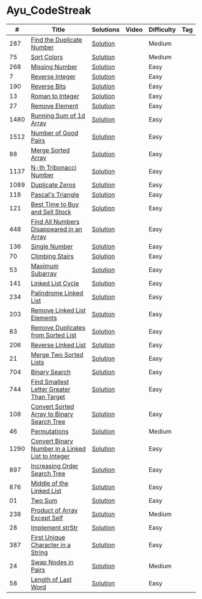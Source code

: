 # Ayu_CodeStreak
|  #  |      Title     |   Solutions   | Video  | Difficulty  | Tag                  
|-----|----------------|---------------|--------|-------------|-------------
|287|[Find the Duplicate Number](https://leetcode.com/problems/find-the-duplicate-number/)|[Solution](https://github.com/Ayu10x/Ayu_CodeStreak/blob/main/codeStreak/287.%20Find%20the%20Duplicate%20Number/src/Solution.java) ||Medium||
|75|[Sort Colors](https://leetcode.com/problems/sort-colors/)|[Solution](https://github.com/Ayu10x/Ayu_CodeStreak/blob/main/codeStreak/75.%20Sort%20Colors/src/Solution.java) ||Medium||
|268|[Missing Number](https://leetcode.com/problems/missing-number/)|[Solution](https://github.com/Ayu10x/Ayu_CodeStreak/blob/main/codeStreak/268.%20Missing%20Number/src/Solution.java) ||Easy||
|7|[Reverse Integer](https://leetcode.com/problems/reverse-integer/)|[Solution](https://github.com/Ayu10x/Ayu_CodeStreak/blob/main/codeStreak/7.%20Reverse%20Integer/src/Solution.java) ||Easy||
|190|[Reverse Bits](https://leetcode.com/problems/reverse-bits/)|[Solution](https://github.com/Ayu10x/Ayu_CodeStreak/blob/main/codeStreak/190.%20Reverse%20Bits/src/Solution.java) ||Easy||
|13|[Roman to Integer](https://leetcode.com/problems/roman-to-integer/)|[Solution](https://github.com/Ayu10x/Ayu_CodeStreak/blob/main/codeStreak/13.%20Roman%20to%20Integer/src/Solution.java) ||Easy||
|27|[Remove Element](https://leetcode.com/problems/remove-element/)|[Solution](https://github.com/Ayu10x/Ayu_CodeStreak/blob/main/codeStreak/27.%20Remove%20Element/src/Solution.java) ||Easy||
|1480|[Running Sum of 1d Array](https://leetcode.com/problems/running-sum-of-1d-array)|[Solution](https://github.com/Ayu10x/Ayu_CodeStreak/blob/main/codeStreak/1480.%20Running%20Sum%20of%201d%20Array/src/com/ayu/Solution.java) ||Easy||
|1512|[Number of Good Pairs](https://leetcode.com/problems/number-of-good-pairs/)|[Solution](https://github.com/Ayu10x/Ayu_CodeStreak/blob/main/codeStreak/1512.%20Number%20of%20Good%20Pairs/src/com/ayu/Solution.java) ||Easy||
|88|[Merge Sorted Array](https://leetcode.com/problems/merge-sorted-array/)|[Solution](https://github.com/Ayu10x/Ayu_CodeStreak/blob/main/codeStreak/88.%20Merge%20Sorted%20Array/src/Solution.java) ||Easy||
|1137|[N-th Tribonacci Number](https://leetcode.com/problems/n-th-tribonacci-number/)|[Solution](https://github.com/Ayu10x/Ayu_CodeStreak/blob/main/codeStreak/1137.%20N-th%20Tribonacci%20Number/src/Solution.java) ||Easy||
|1089|[Duplicate Zeros](https://leetcode.com/problems/duplicate-zeros/)|[Solution](https://github.com/Ayu10x/Ayu_CodeStreak/blob/main/codeStreak/1089.%20Duplicate%20Zeros/src/Solution.java) ||Easy||
|118|[Pascal's Triangle](https://leetcode.com/problems/pascals-triangle/)|[Solution](https://github.com/Ayu10x/Ayu_CodeStreak/blob/main/codeStreak/118.%20Pascal's%20Triangle/src/Solution.java) ||Easy||
|121|[Best Time to Buy and Sell Stock](https://leetcode.com/problems/best-time-to-buy-and-sell-stock/)|[Solution](https://github.com/Ayu10x/Ayu_CodeStreak/blob/main/codeStreak/121.%20Best%20Time%20to%20Buy%20and%20Sell%20Stock/src/Solution.java) ||Easy||
|448|[Find All Numbers Disappeared in an Array](https://leetcode.com/problems/find-all-numbers-disappeared-in-an-array/)|[Solution](https://github.com/Ayu10x/Ayu_CodeStreak/blob/main/codeStreak/448.%20Find%20All%20Numbers%20Disappeared%20in%20an%20Array/src/Solution.java) ||Easy||
|136|[Single Number](https://leetcode.com/problems/single-number/)|[Solution](https://github.com/Ayu10x/Ayu_CodeStreak/blob/main/codeStreak/136.%20Single%20Number/src/Solution.java) ||Easy||
|70|[Climbing Stairs](https://leetcode.com/problems/climbing-stairs/)|[Solution](https://github.com/Ayu10x/Ayu_CodeStreak/blob/main/codeStreak/70.%20Climbing%20Stairs/src/Solution.java) ||Easy||
|53|[Maximum Subarray](https://leetcode.com/problems/maximum-subarray/)|[Solution](https://github.com/Ayu10x/Ayu_CodeStreak/blob/main/codeStreak/53.%20Maximum%20Subarray/src/Solution.java) ||Easy||
|141|[Linked List Cycle](https://leetcode.com/problems/linked-list-cycle/)|[Solution](https://github.com/Ayu10x/Ayu_CodeStreak/blob/main/codeStreak/141.%20Linked%20List%20Cycle/src/Solution.java) ||Easy||
|234|[Palindrome Linked List](https://leetcode.com/problems/palindrome-linked-list/)|[Solution](https://github.com/Ayu10x/Ayu_CodeStreak/blob/main/codeStreak/234.%20Palindrome%20Linked%20List/src/Solution.java) ||Easy||
|203|[Remove Linked List Elements](https://leetcode.com/problems/remove-linked-list-elements/)|[Solution](https://github.com/Ayu10x/Ayu_CodeStreak/blob/main/codeStreak/203.%20Remove%20Linked%20List%20Elements/src/Solution.java) ||Easy||
|83|[Remove Duplicates from Sorted List](https://leetcode.com/problems/remove-duplicates-from-sorted-list/)|[Solution](https://github.com/Ayu10x/Ayu_CodeStreak/blob/main/codeStreak/83.%20Remove%20Duplicates%20from%20Sorted%20List/src/Solution.java) ||Easy||
|206|[Reverse Linked List](https://leetcode.com/problems/reverse-linked-list/)|[Solution](https://github.com/Ayu10x/Ayu_CodeStreak/blob/main/codeStreak/206.%20Reverse%20Linked%20List/src/Solution.java) ||Easy||
|21|[Merge Two Sorted Lists](https://leetcode.com/problems/merge-two-sorted-lists/)|[Solution](https://github.com/Ayu10x/Ayu_CodeStreak/blob/main/codeStreak/21.%20Merge%20Two%20Sorted%20Lists/src/Solution.java) ||Easy||
|704|[Binary Search](https://leetcode.com/problems/binary-search/)|[Solution](https://github.com/Ayu10x/Ayu_CodeStreak/blob/main/codeStreak/704.%20Binary%20Search/src/Solution.java) ||Easy||
|744|[Find Smallest Letter Greater Than Target](https://leetcode.com/problems/find-smallest-letter-greater-than-target/)|[Solution](https://github.com/Ayu10x/Ayu_CodeStreak/blob/main/codeStreak/744.%20Find%20Smallest%20Letter%20Greater%20Than%20Target/src/Solution.java) ||Easy||
|108|[Convert Sorted Array to Binary Search Tree](https://leetcode.com/problems/convert-sorted-array-to-binary-search-tree/)|[Solution](https://github.com/Ayu10x/Ayu_CodeStreak/blob/main/codeStreak/108.%20Convert%20Sorted%20Array%20to%20Binary%20Search%20Tree/src/TreeNode.java) ||Easy||
|46|[Permutations](https://leetcode.com/problems/permutations/)|[Solution](https://github.com/Ayu10x/Ayu_CodeStreak/blob/main/codeStreak/46.%20Permutations/src/Solution.java) ||Medium||
|1290|[Convert Binary Number in a Linked List to Integer](https://leetcode.com/problems/convert-binary-number-in-a-linked-list-to-integer/)|[Solution](https://github.com/Ayu10x/Ayu_CodeStreak/blob/main/codeStreak/1290.%20Convert%20Binary%20Number%20in%20a%20Linked%20List%20to%20Integer/src/ListNode.java) ||Easy||
|897|[Increasing Order Search Tree](https://leetcode.com/problems/increasing-order-search-tree/)|[Solution](https://github.com/Ayu10x/Ayu_CodeStreak/blob/main/codeStreak/897.%20Increasing%20Order%20Search%20Tree/src/Solution.java) ||Easy||
|876|[Middle of the Linked List](https://leetcode.com/problems/middle-of-the-linked-list/)|[Solution](https://github.com/Ayu10x/Ayu_CodeStreak/blob/main/codeStreak/876.%20Middle%20of%20the%20Linked%20List/src/ListNode.java) ||Easy||
|01|[Two Sum](https://leetcode.com/problems/two-sum/)|[Solution](https://github.com/Ayu10x/Ayu_CodeStreak/blob/main/codeStreak/1.%20Two%20Sum/src/Solution.java) ||Easy||
|238|[Product of Array Except Self](https://leetcode.com/problems/product-of-array-except-self/)|[Solution](https://github.com/Ayu10x/Ayu_CodeStreak/blob/main/codeStreak/238.%20Product%20of%20Array%20Except%20Self/src/Solution.java) ||Medium||
|28|[Implement strStr](https://leetcode.com/problems/implement-strstr/)|[Solution](https://github.com/Ayu10x/Ayu_CodeStreak/blob/main/codeStreak/28.%20Implement%20strStr()/src/Solution.java) ||Easy||
|387|[First Unique Character in a String](https://leetcode.com/problems/first-unique-character-in-a-string/)|[Solution](https://github.com/Ayu10x/Ayu_CodeStreak/blob/main/codeStreak/387.%20First%20Unique%20Character%20in%20a%20String/src/Solution.java) ||Easy||
|24|[Swap Nodes in Pairs](https://leetcode.com/problems/swap-nodes-in-pairs/)|[Solution](https://github.com/Ayu10x/Ayu_CodeStreak/blob/main/codeStreak/24.%20Swap%20Nodes%20in%20Pairs/src/ListNode.java) ||Medium||
|58|[Length of Last Word](https://leetcode.com/problems/length-of-last-word/)|[Solution](https://github.com/Ayu10x/Ayu_CodeStreak/blob/main/codeStreak/58.%20Length%20of%20Last%20Word/src/Solution.java) ||Easy||